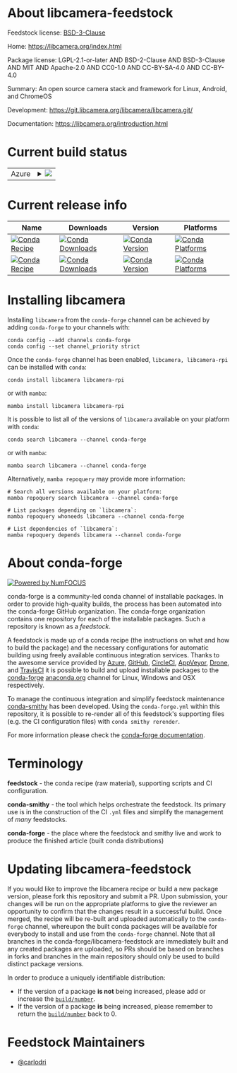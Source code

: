 About libcamera-feedstock
=========================

Feedstock license: [BSD-3-Clause](https://github.com/conda-forge/libcamera-feedstock/blob/main/LICENSE.txt)

Home: https://libcamera.org/index.html

Package license: LGPL-2.1-or-later AND BSD-2-Clause AND BSD-3-Clause AND MIT AND Apache-2.0 AND CC0-1.0 AND CC-BY-SA-4.0 AND CC-BY-4.0


Summary: An open source camera stack and framework for Linux, Android, and ChromeOS

Development: https://git.libcamera.org/libcamera/libcamera.git/

Documentation: https://libcamera.org/introduction.html

Current build status
====================


<table>
    
  <tr>
    <td>Azure</td>
    <td>
      <details>
        <summary>
          <a href="https://dev.azure.com/conda-forge/feedstock-builds/_build/latest?definitionId=25302&branchName=main">
            <img src="https://dev.azure.com/conda-forge/feedstock-builds/_apis/build/status/libcamera-feedstock?branchName=main">
          </a>
        </summary>
        <table>
          <thead><tr><th>Variant</th><th>Status</th></tr></thead>
          <tbody><tr>
              <td>linux_64_python3.10.____cpythonvariantupstream</td>
              <td>
                <a href="https://dev.azure.com/conda-forge/feedstock-builds/_build/latest?definitionId=25302&branchName=main">
                  <img src="https://dev.azure.com/conda-forge/feedstock-builds/_apis/build/status/libcamera-feedstock?branchName=main&jobName=linux&configuration=linux%20linux_64_python3.10.____cpythonvariantupstream" alt="variant">
                </a>
              </td>
            </tr><tr>
              <td>linux_64_python3.11.____cpythonvariantupstream</td>
              <td>
                <a href="https://dev.azure.com/conda-forge/feedstock-builds/_build/latest?definitionId=25302&branchName=main">
                  <img src="https://dev.azure.com/conda-forge/feedstock-builds/_apis/build/status/libcamera-feedstock?branchName=main&jobName=linux&configuration=linux%20linux_64_python3.11.____cpythonvariantupstream" alt="variant">
                </a>
              </td>
            </tr><tr>
              <td>linux_64_python3.12.____cpythonvariantupstream</td>
              <td>
                <a href="https://dev.azure.com/conda-forge/feedstock-builds/_build/latest?definitionId=25302&branchName=main">
                  <img src="https://dev.azure.com/conda-forge/feedstock-builds/_apis/build/status/libcamera-feedstock?branchName=main&jobName=linux&configuration=linux%20linux_64_python3.12.____cpythonvariantupstream" alt="variant">
                </a>
              </td>
            </tr><tr>
              <td>linux_64_python3.13.____cp313variantupstream</td>
              <td>
                <a href="https://dev.azure.com/conda-forge/feedstock-builds/_build/latest?definitionId=25302&branchName=main">
                  <img src="https://dev.azure.com/conda-forge/feedstock-builds/_apis/build/status/libcamera-feedstock?branchName=main&jobName=linux&configuration=linux%20linux_64_python3.13.____cp313variantupstream" alt="variant">
                </a>
              </td>
            </tr><tr>
              <td>linux_aarch64_python3.10.____cpythonvariantrpi_fork</td>
              <td>
                <a href="https://dev.azure.com/conda-forge/feedstock-builds/_build/latest?definitionId=25302&branchName=main">
                  <img src="https://dev.azure.com/conda-forge/feedstock-builds/_apis/build/status/libcamera-feedstock?branchName=main&jobName=linux&configuration=linux%20linux_aarch64_python3.10.____cpythonvariantrpi_fork" alt="variant">
                </a>
              </td>
            </tr><tr>
              <td>linux_aarch64_python3.10.____cpythonvariantupstream</td>
              <td>
                <a href="https://dev.azure.com/conda-forge/feedstock-builds/_build/latest?definitionId=25302&branchName=main">
                  <img src="https://dev.azure.com/conda-forge/feedstock-builds/_apis/build/status/libcamera-feedstock?branchName=main&jobName=linux&configuration=linux%20linux_aarch64_python3.10.____cpythonvariantupstream" alt="variant">
                </a>
              </td>
            </tr><tr>
              <td>linux_aarch64_python3.11.____cpythonvariantrpi_fork</td>
              <td>
                <a href="https://dev.azure.com/conda-forge/feedstock-builds/_build/latest?definitionId=25302&branchName=main">
                  <img src="https://dev.azure.com/conda-forge/feedstock-builds/_apis/build/status/libcamera-feedstock?branchName=main&jobName=linux&configuration=linux%20linux_aarch64_python3.11.____cpythonvariantrpi_fork" alt="variant">
                </a>
              </td>
            </tr><tr>
              <td>linux_aarch64_python3.11.____cpythonvariantupstream</td>
              <td>
                <a href="https://dev.azure.com/conda-forge/feedstock-builds/_build/latest?definitionId=25302&branchName=main">
                  <img src="https://dev.azure.com/conda-forge/feedstock-builds/_apis/build/status/libcamera-feedstock?branchName=main&jobName=linux&configuration=linux%20linux_aarch64_python3.11.____cpythonvariantupstream" alt="variant">
                </a>
              </td>
            </tr><tr>
              <td>linux_aarch64_python3.12.____cpythonvariantrpi_fork</td>
              <td>
                <a href="https://dev.azure.com/conda-forge/feedstock-builds/_build/latest?definitionId=25302&branchName=main">
                  <img src="https://dev.azure.com/conda-forge/feedstock-builds/_apis/build/status/libcamera-feedstock?branchName=main&jobName=linux&configuration=linux%20linux_aarch64_python3.12.____cpythonvariantrpi_fork" alt="variant">
                </a>
              </td>
            </tr><tr>
              <td>linux_aarch64_python3.12.____cpythonvariantupstream</td>
              <td>
                <a href="https://dev.azure.com/conda-forge/feedstock-builds/_build/latest?definitionId=25302&branchName=main">
                  <img src="https://dev.azure.com/conda-forge/feedstock-builds/_apis/build/status/libcamera-feedstock?branchName=main&jobName=linux&configuration=linux%20linux_aarch64_python3.12.____cpythonvariantupstream" alt="variant">
                </a>
              </td>
            </tr><tr>
              <td>linux_aarch64_python3.13.____cp313variantrpi_fork</td>
              <td>
                <a href="https://dev.azure.com/conda-forge/feedstock-builds/_build/latest?definitionId=25302&branchName=main">
                  <img src="https://dev.azure.com/conda-forge/feedstock-builds/_apis/build/status/libcamera-feedstock?branchName=main&jobName=linux&configuration=linux%20linux_aarch64_python3.13.____cp313variantrpi_fork" alt="variant">
                </a>
              </td>
            </tr><tr>
              <td>linux_aarch64_python3.13.____cp313variantupstream</td>
              <td>
                <a href="https://dev.azure.com/conda-forge/feedstock-builds/_build/latest?definitionId=25302&branchName=main">
                  <img src="https://dev.azure.com/conda-forge/feedstock-builds/_apis/build/status/libcamera-feedstock?branchName=main&jobName=linux&configuration=linux%20linux_aarch64_python3.13.____cp313variantupstream" alt="variant">
                </a>
              </td>
            </tr>
          </tbody>
        </table>
      </details>
    </td>
  </tr>
</table>

Current release info
====================

| Name | Downloads | Version | Platforms |
| --- | --- | --- | --- |
| [![Conda Recipe](https://img.shields.io/badge/recipe-libcamera-green.svg)](https://anaconda.org/conda-forge/libcamera) | [![Conda Downloads](https://img.shields.io/conda/dn/conda-forge/libcamera.svg)](https://anaconda.org/conda-forge/libcamera) | [![Conda Version](https://img.shields.io/conda/vn/conda-forge/libcamera.svg)](https://anaconda.org/conda-forge/libcamera) | [![Conda Platforms](https://img.shields.io/conda/pn/conda-forge/libcamera.svg)](https://anaconda.org/conda-forge/libcamera) |
| [![Conda Recipe](https://img.shields.io/badge/recipe-libcamera--rpi-green.svg)](https://anaconda.org/conda-forge/libcamera-rpi) | [![Conda Downloads](https://img.shields.io/conda/dn/conda-forge/libcamera-rpi.svg)](https://anaconda.org/conda-forge/libcamera-rpi) | [![Conda Version](https://img.shields.io/conda/vn/conda-forge/libcamera-rpi.svg)](https://anaconda.org/conda-forge/libcamera-rpi) | [![Conda Platforms](https://img.shields.io/conda/pn/conda-forge/libcamera-rpi.svg)](https://anaconda.org/conda-forge/libcamera-rpi) |

Installing libcamera
====================

Installing `libcamera` from the `conda-forge` channel can be achieved by adding `conda-forge` to your channels with:

```
conda config --add channels conda-forge
conda config --set channel_priority strict
```

Once the `conda-forge` channel has been enabled, `libcamera, libcamera-rpi` can be installed with `conda`:

```
conda install libcamera libcamera-rpi
```

or with `mamba`:

```
mamba install libcamera libcamera-rpi
```

It is possible to list all of the versions of `libcamera` available on your platform with `conda`:

```
conda search libcamera --channel conda-forge
```

or with `mamba`:

```
mamba search libcamera --channel conda-forge
```

Alternatively, `mamba repoquery` may provide more information:

```
# Search all versions available on your platform:
mamba repoquery search libcamera --channel conda-forge

# List packages depending on `libcamera`:
mamba repoquery whoneeds libcamera --channel conda-forge

# List dependencies of `libcamera`:
mamba repoquery depends libcamera --channel conda-forge
```


About conda-forge
=================

[![Powered by
NumFOCUS](https://img.shields.io/badge/powered%20by-NumFOCUS-orange.svg?style=flat&colorA=E1523D&colorB=007D8A)](https://numfocus.org)

conda-forge is a community-led conda channel of installable packages.
In order to provide high-quality builds, the process has been automated into the
conda-forge GitHub organization. The conda-forge organization contains one repository
for each of the installable packages. Such a repository is known as a *feedstock*.

A feedstock is made up of a conda recipe (the instructions on what and how to build
the package) and the necessary configurations for automatic building using freely
available continuous integration services. Thanks to the awesome service provided by
[Azure](https://azure.microsoft.com/en-us/services/devops/), [GitHub](https://github.com/),
[CircleCI](https://circleci.com/), [AppVeyor](https://www.appveyor.com/),
[Drone](https://cloud.drone.io/welcome), and [TravisCI](https://travis-ci.com/)
it is possible to build and upload installable packages to the
[conda-forge](https://anaconda.org/conda-forge) [anaconda.org](https://anaconda.org/)
channel for Linux, Windows and OSX respectively.

To manage the continuous integration and simplify feedstock maintenance
[conda-smithy](https://github.com/conda-forge/conda-smithy) has been developed.
Using the ``conda-forge.yml`` within this repository, it is possible to re-render all of
this feedstock's supporting files (e.g. the CI configuration files) with ``conda smithy rerender``.

For more information please check the [conda-forge documentation](https://conda-forge.org/docs/).

Terminology
===========

**feedstock** - the conda recipe (raw material), supporting scripts and CI configuration.

**conda-smithy** - the tool which helps orchestrate the feedstock.
                   Its primary use is in the construction of the CI ``.yml`` files
                   and simplify the management of *many* feedstocks.

**conda-forge** - the place where the feedstock and smithy live and work to
                  produce the finished article (built conda distributions)


Updating libcamera-feedstock
============================

If you would like to improve the libcamera recipe or build a new
package version, please fork this repository and submit a PR. Upon submission,
your changes will be run on the appropriate platforms to give the reviewer an
opportunity to confirm that the changes result in a successful build. Once
merged, the recipe will be re-built and uploaded automatically to the
`conda-forge` channel, whereupon the built conda packages will be available for
everybody to install and use from the `conda-forge` channel.
Note that all branches in the conda-forge/libcamera-feedstock are
immediately built and any created packages are uploaded, so PRs should be based
on branches in forks and branches in the main repository should only be used to
build distinct package versions.

In order to produce a uniquely identifiable distribution:
 * If the version of a package **is not** being increased, please add or increase
   the [``build/number``](https://docs.conda.io/projects/conda-build/en/latest/resources/define-metadata.html#build-number-and-string).
 * If the version of a package **is** being increased, please remember to return
   the [``build/number``](https://docs.conda.io/projects/conda-build/en/latest/resources/define-metadata.html#build-number-and-string)
   back to 0.

Feedstock Maintainers
=====================

* [@carlodri](https://github.com/carlodri/)

